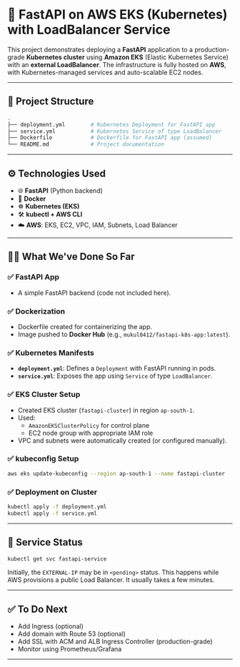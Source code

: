 
# 🚀 FastAPI on AWS EKS (Kubernetes) with LoadBalancer Service

This project demonstrates deploying a **FastAPI** application to a production-grade **Kubernetes cluster** using **Amazon EKS** (Elastic Kubernetes Service) with an **external LoadBalancer**. The infrastructure is fully hosted on **AWS**, with Kubernetes-managed services and auto-scalable EC2 nodes.

---

## 📁 Project Structure

```bash
.
├── deployment.yml        # Kubernetes Deployment for FastAPI app
├── service.yml           # Kubernetes Service of type LoadBalancer
├── Dockerfile            # Dockerfile for FastAPI app (assumed)
└── README.md             # Project documentation
```

---

## ⚙️ Technologies Used

- 🌐 **FastAPI** (Python backend)
- 🐳 **Docker**
- ☸️ **Kubernetes (EKS)**
- 🛠️ **kubectl + AWS CLI**
- ☁️ **AWS**: EKS, EC2, VPC, IAM, Subnets, Load Balancer

---

## 🧑‍💻 What We've Done So Far

### ✅ FastAPI App
- A simple FastAPI backend (code not included here).

### ✅ Dockerization
- Dockerfile created for containerizing the app.
- Image pushed to **Docker Hub** (e.g., `mukul0412/fastapi-k8s-app:latest`).

### ✅ Kubernetes Manifests
- **`deployment.yml`**: Defines a `Deployment` with FastAPI running in pods.
- **`service.yml`**: Exposes the app using `Service` of type `LoadBalancer`.

### ✅ EKS Cluster Setup
- Created EKS cluster (`fastapi-cluster`) in region `ap-south-1`.
- Used:
  - `AmazonEKSClusterPolicy` for control plane
  - EC2 node group with appropriate IAM role
- VPC and subnets were automatically created (or configured manually).

### ✅ kubeconfig Setup
```bash
aws eks update-kubeconfig --region ap-south-1 --name fastapi-cluster
```

### ✅ Deployment on Cluster
```bash
kubectl apply -f deployment.yml
kubectl apply -f service.yml
```

---

## 📡 Service Status

```bash
kubectl get svc fastapi-service
```

Initially, the `EXTERNAL-IP` may be in `<pending>` status. This happens while AWS provisions a public Load Balancer. It usually takes a few minutes.

---

## ✅ To Do Next

- Add Ingress (optional)
- Add domain with Route 53 (optional)
- Add SSL with ACM and ALB Ingress Controller (production-grade)
- Monitor using Prometheus/Grafana

---
